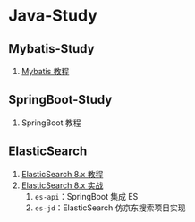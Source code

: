 # Java-Study

## Mybatis-Study

1. [Mybatis 教程](https://www.cnblogs.com/lockegogo/p/18012142)

## SpringBoot-Study
1. SpringBoot 教程

## ElasticSearch

1. [ElasticSearch 8.x 教程](https://www.cnblogs.com/lockegogo/p/17393088.html)
2. [ElasticSearch 8.x 实战](https://www.cnblogs.com/lockegogo/p/17401724.html)
   1. `es-api`：SpringBoot 集成 ES
   2. `es-jd`：ElasticSearch 仿京东搜索项目实现
